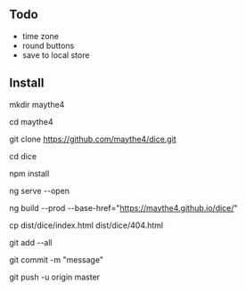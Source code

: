 ## Todo
* time zone
* round buttons
* save to local store

## Install

mkdir maythe4

cd maythe4

git clone https://github.com/maythe4/dice.git

cd dice

npm install

ng serve --open

ng build --prod --base-href="https://maythe4.github.io/dice/"

cp dist/dice/index.html dist/dice/404.html

git add --all

git commit -m "message"

git push -u origin master
